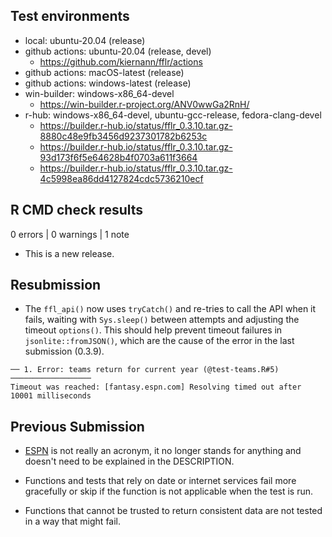 ## Test environments

* local: ubuntu-20.04 (release)
* github actions: ubuntu-20.04 (release, devel)
  * https://github.com/kiernann/fflr/actions
* github actions: macOS-latest (release)
* github actions: windows-latest (release) 
* win-builder: windows-x86_64-devel
  * https://win-builder.r-project.org/ANV0wwGa2RnH/
* r-hub: windows-x86_64-devel, ubuntu-gcc-release, fedora-clang-devel
  * https://builder.r-hub.io/status/fflr_0.3.10.tar.gz-8880c48e9fb3456d9237301782b6253c
  * https://builder.r-hub.io/status/fflr_0.3.10.tar.gz-93d173f6f5e64628b4f0703a611f3664
  * https://builder.r-hub.io/status/fflr_0.3.10.tar.gz-4c5998ea86dd4127824cdc5736210ecf

## R CMD check results

0 errors | 0 warnings | 1 note

* This is a new release.

## Resubmission

* The `ffl_api()` now uses `tryCatch()` and re-tries to call the API when it
fails, waiting with `Sys.sleep()` between attempts and adjusting the timeout
`options()`. This should help prevent timeout failures in
`jsonlite::fromJSON()`, which are the cause of the error in the last submission
(0.3.9).

```
── 1. Error: teams return for current year (@test-teams.R#5) ──────────────────
Timeout was reached: [fantasy.espn.com] Resolving timed out after 10001 milliseconds
```

## Previous Submission

* [ESPN](https://en.wikipedia.org/wiki/ESPN) is not really an acronym, it no
longer stands for anything and doesn't need to be explained in the DESCRIPTION.

* Functions and tests that rely on date or internet services fail more
gracefully or skip if the function is not applicable when the test is run.

* Functions that cannot be trusted to return consistent data are not tested in
a way that might fail.
